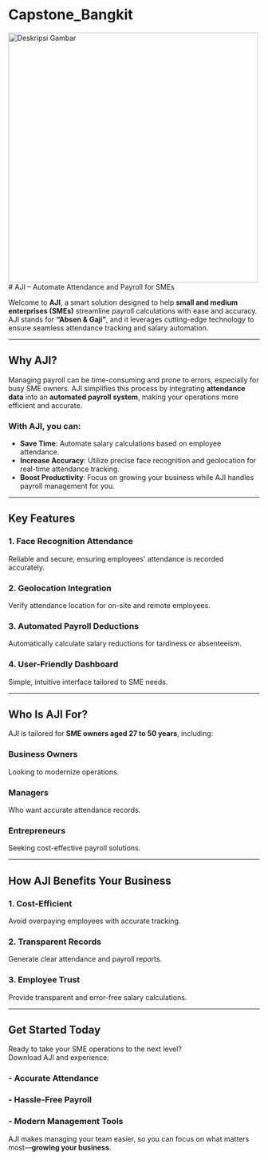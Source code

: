 # Capstone_Bangkit
<img src="https://drive.google.com/uc?export=view&id=1RPy9S8b83amYqa4dZS_DGPxGECD_ZvYP" alt="Deskripsi Gambar" width="500" />
# AJI – Automate Attendance and Payroll for SMEs  

Welcome to **AJI**, a smart solution designed to help **small and medium enterprises (SMEs)** streamline payroll calculations with ease and accuracy. AJI stands for **“Absen & Gaji”**, and it leverages cutting-edge technology to ensure seamless attendance tracking and salary automation.  

---

## Why AJI?  

Managing payroll can be time-consuming and prone to errors, especially for busy SME owners. AJI simplifies this process by integrating **attendance data** into an **automated payroll system**, making your operations more efficient and accurate.  

### With AJI, you can:  

- **Save Time**: Automate salary calculations based on employee attendance.  
- **Increase Accuracy**: Utilize precise face recognition and geolocation for real-time attendance tracking.  
- **Boost Productivity**: Focus on growing your business while AJI handles payroll management for you.  

---

## Key Features  

### 1. Face Recognition Attendance  
Reliable and secure, ensuring employees' attendance is recorded accurately.  

### 2. Geolocation Integration  
Verify attendance location for on-site and remote employees.  

### 3. Automated Payroll Deductions  
Automatically calculate salary reductions for tardiness or absenteeism.  

### 4. User-Friendly Dashboard  
Simple, intuitive interface tailored to SME needs.  

---

## Who Is AJI For?  

AJI is tailored for **SME owners aged 27 to 50 years**, including:  

### Business Owners  
Looking to modernize operations.  

### Managers  
Who want accurate attendance records.  

### Entrepreneurs  
Seeking cost-effective payroll solutions.  

---

## How AJI Benefits Your Business  

### 1. Cost-Efficient  
Avoid overpaying employees with accurate tracking.  

### 2. Transparent Records  
Generate clear attendance and payroll reports.  

### 3. Employee Trust  
Provide transparent and error-free salary calculations.  

---

## Get Started Today  

Ready to take your SME operations to the next level?  
Download AJI and experience:  

### - Accurate Attendance  
### - Hassle-Free Payroll  
### - Modern Management Tools  

AJI makes managing your team easier, so you can focus on what matters most—**growing your business**.
